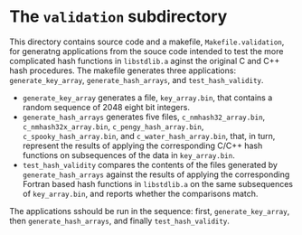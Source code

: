 # The `validation` subdirectory

This directory contains source code and a makefile, `Makefile.validation`,
for generatng applications from the souce code intended to test the more
complicated hash functions in `libstdlib.a` aginst the original C and C++
hash procedures. The makefile generates three applications\:
`generate_key_array`, `generate_hash_arrays`, and `test_hash_validity`.
* `generate_key_array` generates a file, `key_array.bin`, that contains a
random sequence of 2048 eight bit integers.
* `generate_hash_arrays` generates five files, `c_nmhash32_array.bin`, `c_nmhash32x_array.bin`, `c_pengy_hash_array.bin`, `c_spooky_hash_array.bin`,
and `c_water_hash_array.bin`, that, in turn, represent the results of applying
the corresponding C/C++ hash functions on subsequences of the data in
`key_array.bin`.
* `test_hash_validity` compares the contents of the files generated by
`generate_hash_arrays` against the results of applying the corresponding
Fortran based hash functions in `libstdlib.a` on the same subsequences
of `key_array.bin`, and reports whether the comparisons match.

The applications sshould be run in the sequence: first, `generate_key_array`,
then `generate_hash_arrays`, and finally `test_hash_validity`.
